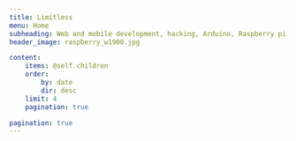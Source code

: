 ```yaml
---
title: Limitless
menu: Home
subheading: Web and mobile development, hacking, Arduino, Raspberry pi, home automation and more
header_image: raspberry_w1900.jpg

content:
    items: @self.children
    order:
        by: date
        dir: desc
    limit: 4
    pagination: true

pagination: true
---
```

